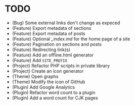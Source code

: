 # TODO

* (Bug) Some external links don't change as expeced
* (Feature) Export metadata of sections
* (Feature) Export metadata of posts
* (Feature) Optional *_index.md* for the home page of a site
* (Feature) Pagination on sections and posts
* (Feature) Redirecting link(s)
* (Feature) Add an offline.html generator
* (Feature) Add `SITE_PREFIX`
* (Project) Refactor PHP scripts in private library
* (Project) Create an icon generator
* (Theme) Open graphs
* (Theme) Modify the icon of GitHub
* (Plugin) Add Google Analytics
* (Plugin) Refactor word count to a plugin
* (Plugin) Add a word count for CJK pages
